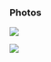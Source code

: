 ### Photos

![](<https://github.com/bdring/midTbot_esp32/blob/master/Docs/images/20190721_091821.jpg>)

![](<https://github.com/bdring/midTbot_esp32/blob/master/Docs/images/20190721_091840.jpg>)

